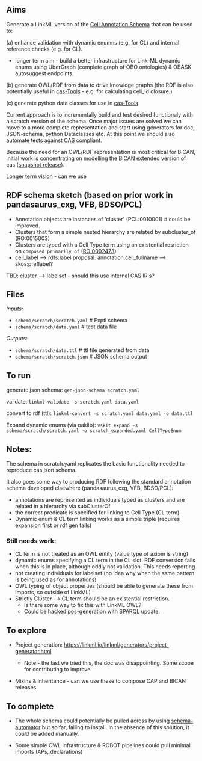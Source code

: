 ## Aims

Generate a LinkML version of the [Cell Annotation Schema](https://github.com/cellannotation/cell-annotation-schema) that can be used to:

(a) enhance validation with dynamic enumns (e.g. for CL) and internal reference checks (e.g. for CL).
  - longer term aim - build a better infrastructure for Link-ML dynamic enums using UberGraph (complete graph of OBO ontologies) & OBASK autosuggest endpoints.

(b) generate OWL/RDF from data to drive knowldge graphs (the RDF is also potentially useful in [cas-Tools](https://github.com/cellannotation/cas-tools) - e.g. for calculating cell_id closure.)

(c) generate python data classes for use in [cas-Tools](https://github.com/cellannotation/cas-tools)

Current approach is to incrementally build and test desired functionaly with a scratch version of the schema.
Once major issues are solved we can move to a more complete representation and start using generators for doc, JSON-schema, python Dataclasses etc. 
At this point we should also automate tests against CAS compliant.

Because the need for an OWL/RDF representation is most critical for BICAN, initial work is concentrating on modelling the BICAN extended version of cas ([snapshot release](https://github.com/cellannotation/cell-annotation-schema/releases/tag/untagged-1fcd76c4bd60071caa66)).

Longer term vision - can we use

## RDF schema sketch (based on prior work in pandasaurus_cxg, VFB, BDSO/PCL)

- Annotation objects are instances of 'cluster' (PCL:0010001)  # could be improved.
- Clusters that form a simple nested hierarchy are related by subcluster_of ([RO:0015003](https://www.ebi.ac.uk/ols4/ontologies/ro/properties/http%253A%252F%252Fpurl.obolibrary.org%252Fobo%252FRO_0015003))
- Clusters are typed with a Cell Type term using an existential resriction on `composed primarily of` ([RO:0002473](https://www.ebi.ac.uk/ols4/ontologies/ro/properties/http%253A%252F%252Fpurl.obolibrary.org%252Fobo%252FRO_0002473))
- cell_label --> rdfs:label
proposal: annotation.cell_fullname --> skos:preflabel?

TBD: cluster --> labelset - should this use internal CAS IRIs?

## Files

*Inputs:*

- `schema/scratch/scratch.yaml` # Exptl schema
- `schema/scratch/data.yaml` # test data file
    
*Outputs:*

- `schema/scratch/data.ttl` # ttl file generated from data 
- `schema/scratch/scratch.json` # JSON schema output


## To run

generate json schema: `gen-json-schema scratch.yaml`

validate: `linkml-validate -s scratch.yaml data.yaml`

convert to rdf (ttl): `linkml-convert -s scratch.yaml data.yaml -o data.ttl`

Expand dynamic enums (via oaklib): 
    `vskit expand -s schema/scratch/scratch.yaml -o scratch_expanded.yaml CellTypeEnum`

## Notes:

The schema in scratch.yaml replicates the basic functionality needed to reproduce cas json schema.

It also goes some way to producing RDF following the standard annotation schema developed elsewhere
(pandasaurus_cxg, VFB, BDSO/PCL):
  - annotations are represented as individuals typed as clusters and are related in a hierarchy via subClusterOf
  - the correct predicate is specified for linking to Cell Type (CL term)
  - Dynamic enum & CL term linking works as a simple triple (requires expansion first or rdf gen fails)

### Still needs work:
  - CL term is not treated as an OWL entity (value type of axiom is string)
  - dynamic enums specifying a CL term in the CL slot.  RDF conversion fails when this is in place, although oddly not  validation. This needs reporting
  - not creating individuals for labelset (no idea why when the same pattern is being used as for annotations)
  - OWL typing of object properties (should be able to generate these from imports, so outside of LinkML)
  - Strictly Cluster --> CL term should be an existential restriction.  
    - Is there some way to fix this with LinkML OWL?
    - Could be hacked pos-generation with SPARQL update.

## To explore

- Project generation: https://linkml.io/linkml/generators/project-generator.html
   - Note - the last we tried this, the doc was disappointing.  Some scope for contributing to improve.

- Mixins & inheritance - can we use these to compose CAP and BICAN releases.

## To complete

- The whole schema could potentially be pulled across by using 
[schema-automator](https://linkml.io/schema-automator/packages/importers.html#importing-from-json-schema) but so far, 
failing to install.  In the absence of this solution, it could be added manually.

- Some simple OWL infrastructure & ROBOT pipelines could pull minimal imports (APs, declarations)

